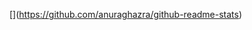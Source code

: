 [[](https://github-readme-stats.vercel.app/api?username=HHUUYYLLEE)](https://github.com/anuraghazra/github-readme-stats)

